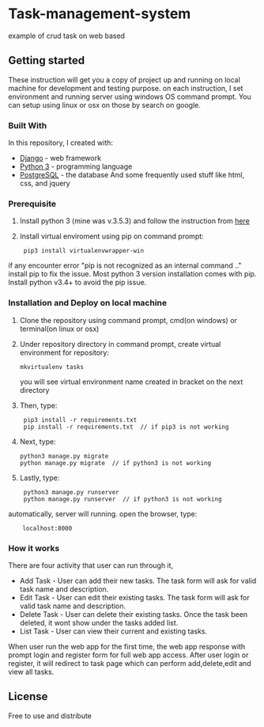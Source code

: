 # Task-management-system
example of crud task on web based

## Getting started
These instruction will get you a copy of project up and running on local machine for development and testing purpose.
on each instruction, I set environment and running server using windows OS command prompt. You can setup using linux or osx on those by search on google.

### Built With
In this repository, I created with:
*   [Django](https://www.djangoproject.com/) - web framework
*   [Python 3](https://www.python.org/) - programming language
*   [PostgreSQL](https://www.postgresql.org/) - the database
And some frequently used stuff like html, css, and jquery

### Prerequisite

1) Install python 3 (mine was v.3.5.3) and follow the instruction from [here](https://www.python.org/downloads/)

2) Install virtual enviroment using pip on command prompt:

        pip3 install virtualenvwrapper-win

if any encounter error "pip is not recognized as an internal command .." install pip to fix the issue. Most python 3 version installation comes with pip. Install python v3.4+ to avoid the pip issue.


### Installation and Deploy on local machine

1)  Clone the repository using command prompt, cmd(on windows) or terminal(on linux or osx)

2)  Under repository directory in command prompt, create virtual environment for repository:

        mkvirtualenv tasks
        
    you will see virtual environment name created in bracket on the next directory
    
3) Then, type:

        pip3 install -r requirements.txt
        pip install -r requirements.txt  // if pip3 is not working
        
4)  Next, type:

        python3 manage.py migrate
        python manage.py migrate  // if python3 is not working
        
5) Lastly, type:

        python3 manage.py runserver
        python manage.py runserver  // if python3 is not working
        
automatically, server will running. open the browser, type:

        localhost:8000
        
### How it works
There are four activity that user can run through it,
* Add Task - User can add their new tasks. The task form will ask for valid task name and description.
* Edit Task - User can edit their existing tasks. The task form will ask for valid task name and description.
* Delete Task - User can delete their existing tasks. Once the task been deleted, it wont show under the tasks added list.
* List Task - User can view their current and existing tasks.

When user run the web app for the first time, the web app response with prompt login and register form for full web app access.
After user login or register, it will redirect to task page which can perform add,delete,edit and view all tasks.


        
## License

Free to use and distribute
